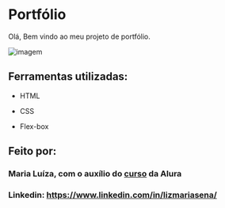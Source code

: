 # Portfólio 

Olá, Bem vindo ao meu projeto de portfólio.

![imagem](https://github.com/LizKoneko/portfolio/assets/127269163/6954dba6-7c8a-47ab-98da-892011156ea6)

## Ferramentas utilizadas:

* HTML

* CSS

* Flex-box

## Feito por:

### Maria Luíza, com o auxílio do [curso](https://cursos.alura.com.br/course/html-css-responsividade-publicacao-projetos) da Alura

### Linkedin: https://www.linkedin.com/in/lizmariasena/

